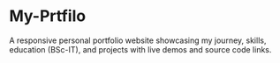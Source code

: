 # My-Prtfilo
A responsive personal portfolio website showcasing my journey, skills, education (BSc-IT), and projects with live demos and source code links.
